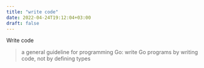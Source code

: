 ```yaml
---
title: "write code"
date: 2022-04-24T19:12:04+03:00
draft: false
---
```


Write code

> a general guideline for programming Go: write Go programs by writing code, not by defining types

